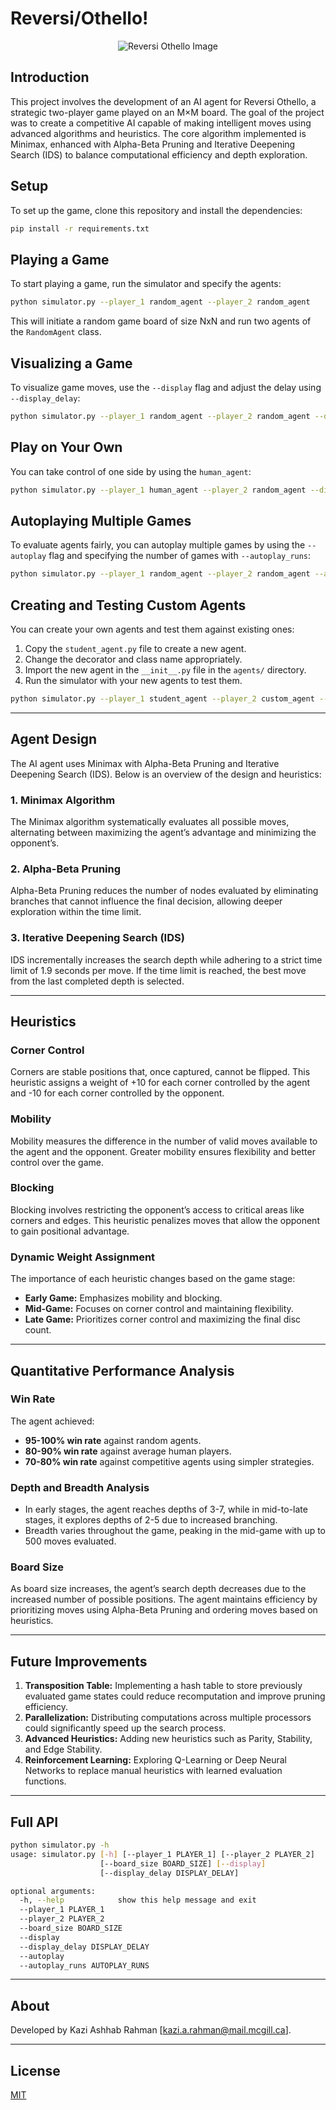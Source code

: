 # Reversi/Othello!

<p align="center">
  <img src="https://t4.ftcdn.net/jpg/00/90/53/03/240_F_90530312_4Mg3HCsCMW91NVHKWNlBaRo8F5pHhN3c.jpg?w=690&h=388&c=crop" alt="Reversi Othello Image">
</p>

## Introduction

This project involves the development of an AI agent for Reversi Othello, a strategic two-player game played on an M×M board. The goal of the project was to create a competitive AI capable of making intelligent moves using advanced algorithms and heuristics. The core algorithm implemented is Minimax, enhanced with Alpha-Beta Pruning and Iterative Deepening Search (IDS) to balance computational efficiency and depth exploration.

## Setup

To set up the game, clone this repository and install the dependencies:

```bash
pip install -r requirements.txt
```

## Playing a Game

To start playing a game, run the simulator and specify the agents:

```bash
python simulator.py --player_1 random_agent --player_2 random_agent
```

This will initiate a random game board of size NxN and run two agents of the `RandomAgent` class.

## Visualizing a Game

To visualize game moves, use the `--display` flag and adjust the delay using `--display_delay`:

```bash
python simulator.py --player_1 random_agent --player_2 random_agent --display
```

## Play on Your Own

You can take control of one side by using the `human_agent`:

```bash
python simulator.py --player_1 human_agent --player_2 random_agent --display
```

## Autoplaying Multiple Games

To evaluate agents fairly, you can autoplay multiple games by using the `--autoplay` flag and specifying the number of games with `--autoplay_runs`:

```bash
python simulator.py --player_1 random_agent --player_2 random_agent --autoplay --autoplay_runs 100
```

## Creating and Testing Custom Agents

You can create your own agents and test them against existing ones:

1. Copy the `student_agent.py` file to create a new agent.
2. Change the decorator and class name appropriately.
3. Import the new agent in the `__init__.py` file in the `agents/` directory.
4. Run the simulator with your new agents to test them.

```bash
python simulator.py --player_1 student_agent --player_2 custom_agent --display
```

---

## Agent Design

The AI agent uses Minimax with Alpha-Beta Pruning and Iterative Deepening Search (IDS). Below is an overview of the design and heuristics:

### 1. Minimax Algorithm
The Minimax algorithm systematically evaluates all possible moves, alternating between maximizing the agent’s advantage and minimizing the opponent’s.

### 2. Alpha-Beta Pruning
Alpha-Beta Pruning reduces the number of nodes evaluated by eliminating branches that cannot influence the final decision, allowing deeper exploration within the time limit.

### 3. Iterative Deepening Search (IDS)
IDS incrementally increases the search depth while adhering to a strict time limit of 1.9 seconds per move. If the time limit is reached, the best move from the last completed depth is selected.

---

## Heuristics

### Corner Control
Corners are stable positions that, once captured, cannot be flipped. This heuristic assigns a weight of +10 for each corner controlled by the agent and -10 for each corner controlled by the opponent.

### Mobility
Mobility measures the difference in the number of valid moves available to the agent and the opponent. Greater mobility ensures flexibility and better control over the game.

### Blocking
Blocking involves restricting the opponent’s access to critical areas like corners and edges. This heuristic penalizes moves that allow the opponent to gain positional advantage.

### Dynamic Weight Assignment
The importance of each heuristic changes based on the game stage:

- **Early Game:** Emphasizes mobility and blocking.
- **Mid-Game:** Focuses on corner control and maintaining flexibility.
- **Late Game:** Prioritizes corner control and maximizing the final disc count.

---

## Quantitative Performance Analysis

### Win Rate
The agent achieved:
- **95-100% win rate** against random agents.
- **80-90% win rate** against average human players.
- **70-80% win rate** against competitive agents using simpler strategies.

### Depth and Breadth Analysis
- In early stages, the agent reaches depths of 3-7, while in mid-to-late stages, it explores depths of 2-5 due to increased branching.
- Breadth varies throughout the game, peaking in the mid-game with up to 500 moves evaluated.

### Board Size
As board size increases, the agent’s search depth decreases due to the increased number of possible positions. The agent maintains efficiency by prioritizing moves using Alpha-Beta Pruning and ordering moves based on heuristics.

---

## Future Improvements

1. **Transposition Table:** Implementing a hash table to store previously evaluated game states could reduce recomputation and improve pruning efficiency.
2. **Parallelization:** Distributing computations across multiple processors could significantly speed up the search process.
3. **Advanced Heuristics:** Adding new heuristics such as Parity, Stability, and Edge Stability.
4. **Reinforcement Learning:** Exploring Q-Learning or Deep Neural Networks to replace manual heuristics with learned evaluation functions.

---

## Full API

```bash
python simulator.py -h
usage: simulator.py [-h] [--player_1 PLAYER_1] [--player_2 PLAYER_2]
                    [--board_size BOARD_SIZE] [--display]
                    [--display_delay DISPLAY_DELAY]

optional arguments:
  -h, --help            show this help message and exit
  --player_1 PLAYER_1
  --player_2 PLAYER_2
  --board_size BOARD_SIZE
  --display
  --display_delay DISPLAY_DELAY
  --autoplay
  --autoplay_runs AUTOPLAY_RUNS
```

---

## About

Developed by Kazi Ashhab Rahman [kazi.a.rahman@mail.mcgill.ca].

---

## License

[MIT](LICENSE)
